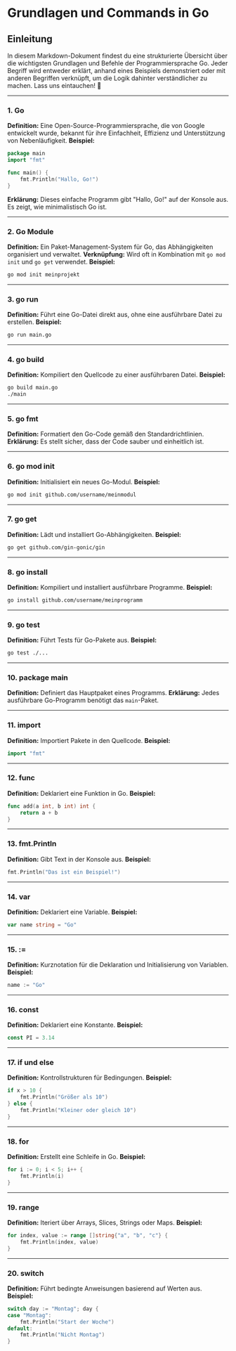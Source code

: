 # Grundlagen und Commands in Go

## Einleitung
In diesem Markdown-Dokument findest du eine strukturierte Übersicht über die wichtigsten Grundlagen und Befehle der Programmiersprache Go. Jeder Begriff wird entweder erklärt, anhand eines Beispiels demonstriert oder mit anderen Begriffen verknüpft, um die Logik dahinter verständlicher zu machen. Lass uns eintauchen! 🚀

---

### 1. Go
**Definition:** Eine Open-Source-Programmiersprache, die von Google entwickelt wurde, bekannt für ihre Einfachheit, Effizienz und Unterstützung von Nebenläufigkeit.
**Beispiel:**
```go
package main
import "fmt"

func main() {
    fmt.Println("Hallo, Go!")
}
```
**Erklärung:** Dieses einfache Programm gibt "Hallo, Go!" auf der Konsole aus. Es zeigt, wie minimalistisch Go ist.

---

### 2. Go Module
**Definition:** Ein Paket-Management-System für Go, das Abhängigkeiten organisiert und verwaltet.
**Verknüpfung:** Wird oft in Kombination mit `go mod init` und `go get` verwendet.
**Beispiel:**
```bash
go mod init meinprojekt
```

---

### 3. go run
**Definition:** Führt eine Go-Datei direkt aus, ohne eine ausführbare Datei zu erstellen.
**Beispiel:**
```bash
go run main.go
```

---

### 4. go build
**Definition:** Kompiliert den Quellcode zu einer ausführbaren Datei.
**Beispiel:**
```bash
go build main.go
./main
```

---

### 5. go fmt
**Definition:** Formatiert den Go-Code gemäß den Standardrichtlinien.
**Erklärung:** Es stellt sicher, dass der Code sauber und einheitlich ist.

---

### 6. go mod init <modulname>
**Definition:** Initialisiert ein neues Go-Modul.
**Beispiel:**
```bash
go mod init github.com/username/meinmodul
```

---

### 7. go get
**Definition:** Lädt und installiert Go-Abhängigkeiten.
**Beispiel:**
```bash
go get github.com/gin-gonic/gin
```

---

### 8. go install
**Definition:** Kompiliert und installiert ausführbare Programme.
**Beispiel:**
```bash
go install github.com/username/meinprogramm
```

---

### 9. go test
**Definition:** Führt Tests für Go-Pakete aus.
**Beispiel:**
```bash
go test ./...
```

---

### 10. package main
**Definition:** Definiert das Hauptpaket eines Programms.
**Erklärung:** Jedes ausführbare Go-Programm benötigt das `main`-Paket.

---

### 11. import
**Definition:** Importiert Pakete in den Quellcode.
**Beispiel:**
```go
import "fmt"
```

---

### 12. func
**Definition:** Deklariert eine Funktion in Go.
**Beispiel:**
```go
func add(a int, b int) int {
    return a + b
}
```

---

### 13. fmt.Println
**Definition:** Gibt Text in der Konsole aus.
**Beispiel:**
```go
fmt.Println("Das ist ein Beispiel!")
```

---

### 14. var
**Definition:** Deklariert eine Variable.
**Beispiel:**
```go
var name string = "Go"
```

---

### 15. :=
**Definition:** Kurznotation für die Deklaration und Initialisierung von Variablen.
**Beispiel:**
```go
name := "Go"
```

---

### 16. const
**Definition:** Deklariert eine Konstante.
**Beispiel:**
```go
const PI = 3.14
```

---

### 17. if und else
**Definition:** Kontrollstrukturen für Bedingungen.
**Beispiel:**
```go
if x > 10 {
    fmt.Println("Größer als 10")
} else {
    fmt.Println("Kleiner oder gleich 10")
}
```

---

### 18. for
**Definition:** Erstellt eine Schleife in Go.
**Beispiel:**
```go
for i := 0; i < 5; i++ {
    fmt.Println(i)
}
```

---

### 19. range
**Definition:** Iteriert über Arrays, Slices, Strings oder Maps.
**Beispiel:**
```go
for index, value := range []string{"a", "b", "c"} {
    fmt.Println(index, value)
}
```

---

### 20. switch
**Definition:** Führt bedingte Anweisungen basierend auf Werten aus.
**Beispiel:**
```go
switch day := "Montag"; day {
case "Montag":
    fmt.Println("Start der Woche")
default:
    fmt.Println("Nicht Montag")
}
